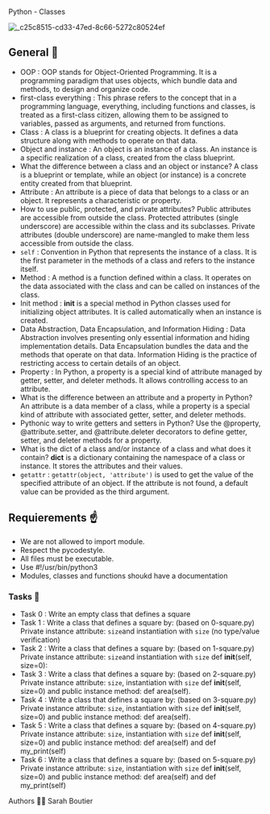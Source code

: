 Python - Classes

![_c25c8515-cd33-47ed-8c66-5272c80524ef](https://github.com/savvyh/holbertonschool-higher_level_programming/assets/139894873/b5015b15-9a08-4a91-8d0c-0a86a3309733)


## General 🐍
* OOP : OOP stands for Object-Oriented Programming. It is a programming paradigm that uses objects, which bundle data and methods, to design and organize code.
* first-class everything : This phrase refers to the concept that in a programming language, everything, including functions and classes, is treated as a first-class citizen, allowing them to be assigned to variables, passed as arguments, and returned from functions.
* Class : A class is a blueprint for creating objects. It defines a data structure along with methods to operate on that data.
* Object and instance : An object is an instance of a class. An instance is a specific realization of a class, created from the class blueprint.
* What the difference between a class and an object or instance? A class is a blueprint or template, while an object (or instance) is a concrete entity created from that blueprint.
* Attribute : An attribute is a piece of data that belongs to a class or an object. It represents a characteristic or property.
* How to use public, protected, and private attributes? Public attributes are accessible from outside the class. Protected attributes (single underscore) are accessible within the class and its subclasses. Private attributes (double underscore) are name-mangled to make them less accessible from outside the class.
* `self` : Convention in Python that represents the instance of a class. It is the first parameter in the methods of a class and refers to the instance itself.
* Method : A method is a function defined within a class. It operates on the data associated with the class and can be called on instances of the class.
* Init method : __init__ is a special method in Python classes used for initializing object attributes. It is called automatically when an instance is created.
* Data Abstraction, Data Encapsulation, and Information Hiding : Data Abstraction involves presenting only essential information and hiding implementation details. Data Encapsulation bundles the data and the methods that operate on that data. Information Hiding is the practice of restricting access to certain details of an object.
* Property : In Python, a property is a special kind of attribute managed by getter, setter, and deleter methods. It allows controlling access to an attribute.
* What is the difference between an attribute and a property in Python? An attribute is a data member of a class, while a property is a special kind of attribute with associated getter, setter, and deleter methods.
* Pythonic way to write getters and setters in Python? Use the @property, @attribute.setter, and @attribute.deleter decorators to define getter, setter, and deleter methods for a property.
* What is the dict of a class and/or instance of a class and what does it contain? __dict__ is a dictionary containing the namespace of a class or instance. It stores the attributes and their values.
* `getattr` : `getattr(object, 'attribute')` is used to get the value of the specified attribute of an object. If the attribute is not found, a default value can be provided as the third argument.

## Requierements ☝️
- We are not allowed to import module.
- Respect the pycodestyle.
- All files must be executable.
- Use #!/usr/bin/python3
- Modules, classes and functions shoukd have a documentation

### Tasks 🥇
- Task 0 : Write an empty class that defines a square
- Task 1 : Write a class that defines a square by: (based on 0-square.py) Private instance attribute: `size`and instantiation with `size` (no type/value verification)
- Task 2 : Write a class that defines a square by: (based on 1-square.py) Private instance attribute: `size`and instantiation with `size` def __init__(self, size=0):
- Task 3 : Write a class that defines a square by: (based on 2-square.py) Private instance attribute: `size`, instantiation with `size` def __init__(self, size=0) and public instance method: def area(self).
- Task 4 : Write a class that defines a square by: (based on 3-square.py) Private instance attribute: `size`, instantiation with `size` def __init__(self, size=0) and public instance method: def area(self).
- Task 5 :  Write a class that defines a square by: (based on 4-square.py) Private instance attribute: `size`, instantiation with `size` def __init__(self, size=0) and public instance method: def area(self) and def my_print(self)
- Task 6 : Write a class that defines a square by: (based on 5-square.py) Private instance attribute: `size`, instantiation with `size` def __init__(self, size=0) and public instance method: def area(self) and def my_print(self)

Authors 🧞‍♀️
Sarah Boutier
